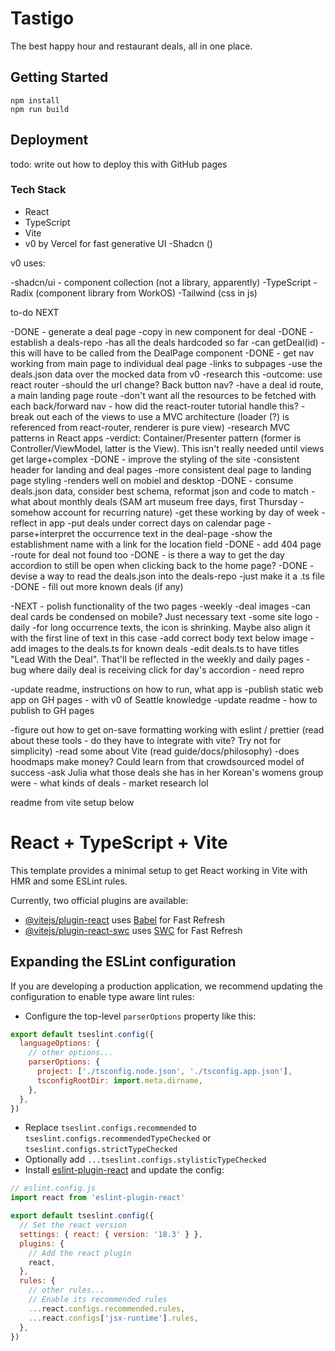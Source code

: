 # Tastigo

The best happy hour and restaurant deals, all in one place. 

## Getting Started

```
npm install
npm run build
```

## Deployment

todo: write out how to deploy this with GitHub pages


### Tech Stack

- React
- TypeScript
- Vite
- v0 by Vercel for fast generative UI
-Shadcn ()

v0 uses:

-shadcn/ui - component collection (not a library, apparently)
  -TypeScript
  -Radix (component library from WorkOS)
  -Tailwind (css in js)


to-do NEXT

-DONE - generate a deal page
  -copy in new component for deal
-DONE - establish a deals-repo
  -has all the deals hardcoded so far
  -can getDeal(id)
  -this will have to be called from the DealPage component
-DONE - get nav working from main page to individual deal page
  -links to subpages
  -use the deals.json data over the mocked data from v0
  -research this
    -outcome: use react router
  -should the url change? Back button nav?
    -have a deal id route, a main landing page route
    -don't want all the resources to be fetched with each back/forward nav - how did the react-router tutorial handle this?
  -break out each of the views to use a MVC architecture (loader (?) is referenced from react-router, renderer is pure view)
    -research MVC patterns in React apps
    -verdict: Container/Presenter pattern (former is Controller/ViewModel, latter is the View). This isn't really needed until views get large+complex
-DONE - improve the styling of the site
  -consistent header for landing and deal pages
  -more consistent deal page to landing page styling
  -renders well on mobiel and desktop
-DONE - consume deals.json data, consider best schema, reformat json and code to match
  -what about monthly deals (SAM art museum free days, first Thursday - somehow account for recurring nature)
  -get these working by day of week - reflect in app
    -put deals under correct days on calendar page
  -parse+interpret the occurrence text in the deal-page
  -show the establishment name with a link for the location field
-DONE - add 404 page
  -route for deal not found too
-DONE - is there a way to get the day accordion to still be open when clicking back to the home page?
-DONE - devise a way to read the deals.json into the deals-repo
  -just make it a .ts file
-DONE - fill out more known deals (if any)

-NEXT - polish functionality of the two pages
  -weekly
    -deal images
    -can deal cards be condensed on mobile? Just necessary text
    -some site logo
  -daily
    -for long occurrence texts, the icon is shrinking. Maybe also align it with the first line of text in this case
    -add correct body text below image
    -add images to the deals.ts for known deals
  -edit deals.ts to have titles "Lead With the Deal". That'll be reflected in the weekly and daily pages
  -bug where daily deal is receiving click for day's accordion - need repro

-update readme, instructions on how to run, what app is
-publish static web app on GH pages - with v0 of Seattle knowledge
-update readme - how to publish to GH pages

-figure out how to get on-save formatting working with eslint / prettier (read about these tools - do they have to integrate with vite? Try not for simplicity)
-read some about Vite (read guide/docs/philosophy)
-does hoodmaps make money? Could learn from that crowdsourced model of success
-ask Julia what those deals she has in her Korean's womens group were - what kinds of deals - market research lol

readme from vite setup below



# React + TypeScript + Vite

This template provides a minimal setup to get React working in Vite with HMR and some ESLint rules.

Currently, two official plugins are available:

- [@vitejs/plugin-react](https://github.com/vitejs/vite-plugin-react/blob/main/packages/plugin-react/README.md) uses [Babel](https://babeljs.io/) for Fast Refresh
- [@vitejs/plugin-react-swc](https://github.com/vitejs/vite-plugin-react-swc) uses [SWC](https://swc.rs/) for Fast Refresh

## Expanding the ESLint configuration

If you are developing a production application, we recommend updating the configuration to enable type aware lint rules:

- Configure the top-level `parserOptions` property like this:

```js
export default tseslint.config({
  languageOptions: {
    // other options...
    parserOptions: {
      project: ['./tsconfig.node.json', './tsconfig.app.json'],
      tsconfigRootDir: import.meta.dirname,
    },
  },
})
```

- Replace `tseslint.configs.recommended` to `tseslint.configs.recommendedTypeChecked` or `tseslint.configs.strictTypeChecked`
- Optionally add `...tseslint.configs.stylisticTypeChecked`
- Install [eslint-plugin-react](https://github.com/jsx-eslint/eslint-plugin-react) and update the config:

```js
// eslint.config.js
import react from 'eslint-plugin-react'

export default tseslint.config({
  // Set the react version
  settings: { react: { version: '18.3' } },
  plugins: {
    // Add the react plugin
    react,
  },
  rules: {
    // other rules...
    // Enable its recommended rules
    ...react.configs.recommended.rules,
    ...react.configs['jsx-runtime'].rules,
  },
})
```
